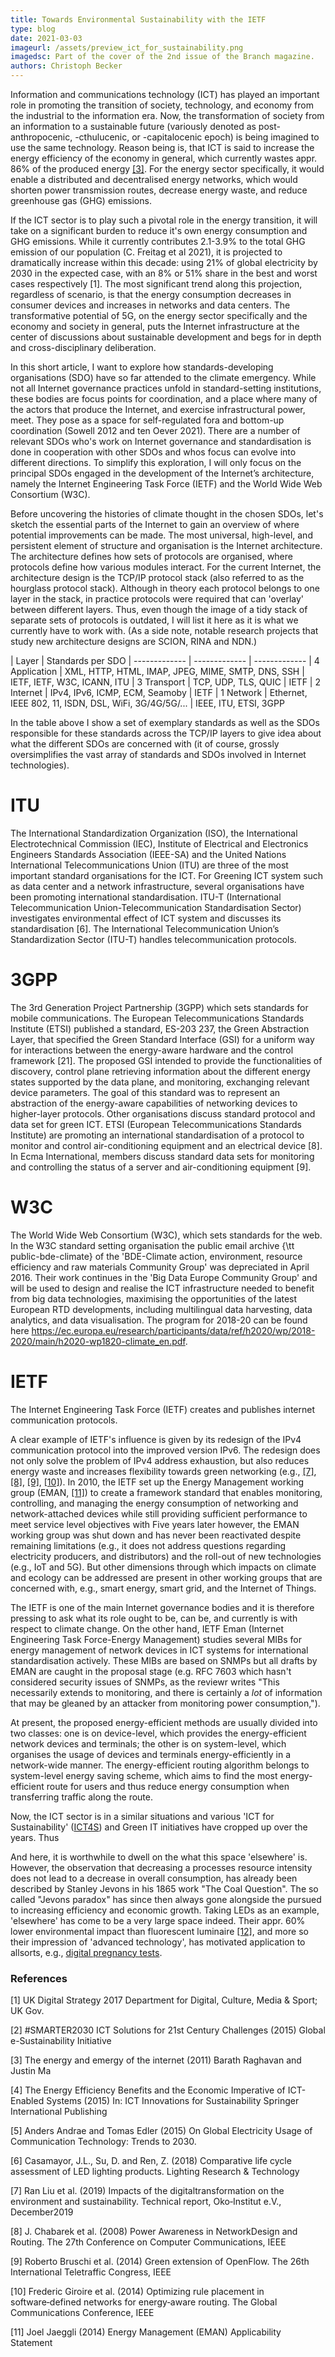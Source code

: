 ```yaml
---
title: Towards Environmental Sustainability with the IETF
type: blog
date: 2021-03-03
imageurl: /assets/preview_ict_for_sustainability.png
imagedsc: Part of the cover of the 2nd issue of the Branch magazine.
authors: Christoph Becker
---
```


<!-- Setting the stage for ICT -->
Information and communications technology (ICT) has played an important role in promoting the transition of society, technology, and economy from the industrial to the information era. Now, the transformation of society from an information to a sustainable future (variously denoted as post-anthropocenic, -cthulucenic, or -capitalocenic epoch) is being imagined to use the same technology. Reason being is, that ICT is said to increase the energy efficiency of the economy in general, which currently wastes appr. 86% of the produced energy [[3]](#3). For the energy sector specifically, it would enable a distributed and decentralised energy networks, which would shorten power transmission routes, decrease energy waste, and reduce greenhouse gas (GHG) emissions.

<!-- Need to improve ICT -->
If the ICT sector is to play such a pivotal role in the energy transition, it will take on a significant burden to reduce it's own energy consumption and GHG emissions.
While it currently contributes 2.1-3.9% to the total GHG emission of our population (C. Freitag et al 2021), it is projected to dramatically increase within this decade: using 21% of global electricity by 2030 in the expected case, with an 8% or 51% share in the best and worst cases respectively [1]. The most significant trend along this projection, regardless of scenario, is that the energy consumption decreases in consumer devices and increases in networks and data centers. The transformative potential of 5G, on the energy sector specifically and the economy and society in general, puts the Internet infrastructure at the center of discussions about sustainable development and begs for in depth and cross-disciplinary deliberation.

<!-- Introducing SDOs -->
In this short article, I want to explore how standards-developing organisations (SDO) have so far attended to the climate emergency. While not all Internet governance practices unfold in standard-setting institutions, these bodies are focus points for coordination, and a place where many of the actors that produce the Internet, and exercise infrastructural power, meet. They pose as a space for self-regulated fora and bottom-up coordination (Sowell 2012 and ten Oever 2021). There are a number of relevant SDOs who's work on Internet governance and standardisation is done in cooperation with other SDOs and whos focus can evolve into different directions. To simplify this exploration, I will only focus on the principal SDOs engaged in the development of the Internet’s architecture, namely the Internet Engineering Task Force (IETF) and the World Wide Web Consortium (W3C).

<!-- TCP/IP protocol stack -->
Before uncovering the histories of climate thought in the chosen SDOs, let's sketch the essential parts of the Internet to gain an overview of where potential improvements can be made. The most universal, high-level, and persistent element of structure and organisation is the Internet architecture. The architecture defines how sets of protocols are organised, where protocols define how various modules interact. For the current Internet, the architecture design is the TCP/IP protocol stack (also referred to as the hourglass protocol stack). Although in theory each protocol belongs to one layer in the stack, in practice protocols were required that can 'overlay' between different layers. Thus, even though the image of a tidy stack of separate sets of protocols is outdated, I will list it here as it is what we currently have to work with. (As a side note, notable research projects that study new architecture designs are SCION, RINA and NDN.)

| Layer         | Standards per SDO
| ------------- | -------------                                           | -------------
| 4 Application | XML, HTTP, HTML, IMAP, JPEG, MIME, SMTP, DNS, SSH       | IETF, IETF, W3C, ICANN, ITU
| 3 Transport   | TCP, UDP, TLS, QUIC                                     | IETF
| 2 Internet    | IPv4, IPv6, ICMP, ECM, Seamoby                          | IETF
| 1 Network     | Ethernet, IEEE 802, 11, ISDN, DSL, WiFi, 3G/4G/5G/...   | IEEE, ITU, ETSI, 3GPP

In the table above I show a set of exemplary standards as well as the SDOs responsible for these standards across the TCP/IP layers to give idea about what the different SDOs are concerned with (it of course, grossly oversimplifies the vast array of standards and SDOs involved in Internet technologies).


# ITU
The International Standardization Organization (ISO), the International Electrotechnical Commission (IEC), Institute of Electrical and Electronics Engineers Standards Association (IEEE-SA) and the United Nations International Telecommunications Union (ITU) are three of the most important standard organisations for the ICT.
For Greening ICT system such as data center and a network infrastructure, several organisations have been promoting international standardisation. ITU-T (International Telecommunication Union-Telecommunication Standardisation Sector) investigates environmental effect of ICT system and discusses its standardisation [6].
The International Telecommunication Union’s Standardization Sector (ITU-T) handles telecommunication protocols.

# 3GPP
The 3rd Generation Project Partnership (3GPP) which sets standards for mobile communications.
The European Telecommunications Standards Institute (ETSI) published a standard, ES-203 237, the Green Abstraction Layer, that specified the Green Standard Interface (GSI) for a uniform way for interactions between the energy-aware hardware and the control framework [21]. The proposed GSI intended to provide the functionalities of discovery, control plane retrieving information about the different energy states supported by the data plane, and monitoring, exchanging relevant device parameters. The goal of this standard was to represent an abstraction of the energy-aware capabilities of networking devices to higher-layer protocols.
Other organisations discuss standard protocol and data set for green ICT. ETSI (European Telecommunications Standards Institute) are promoting an international standardisation of a protocol to monitor and control air-conditioning equipment and an electrical device [8]. In Ecma International, members discuss standard data sets for monitoring and controlling the status of a server and air-conditioning equipment [9].

# W3C
The World Wide Web Consortium (W3C), which sets standards for the web.
In the W3C standard setting organisation the public email archive {\tt public-bde-climate} of the 'BDE-Climate action, environment, resource efficiency and raw materials Community Group' was depreciated in April 2016. Their work continues in the 'Big Data Europe Community Group' and will be used to design and realise the ICT infrastructure needed to benefit from big data technologies, maximising the opportunities of the latest European RTD developments, including multilingual data harvesting, data analytics, and data visualisation. The program for 2018-20 can be found here https://ec.europa.eu/research/participants/data/ref/h2020/wp/2018-2020/main/h2020-wp1820-climate_en.pdf.

# IETF
The Internet Engineering Task Force (IETF) creates and publishes internet communication protocols.

A clear example of IETF's influence is given by its redesign of the IPv4 communication protocol into the improved version IPv6. The redesign does not only solve the problem of IPv4 address exhaustion, but also reduces energy waste and increases flexibility towards green networking (e.g., [[7]](#7), [[8]](#8), [[9]](#9), [[10]](#10)). In 2010, the IETF set up the Energy Management working group (EMAN, [[11]](#11)) to create a framework standard that enables monitoring, controlling, and managing the energy consumption of networking and network-attached devices while still providing sufficient performance to meet service level objectives with Five years later however, the EMAN working group was shut down and has never been reactivated despite remaining limitations (e.g., it does not address questions regarding electricity producers, and distributors) and the roll-out of new technologies (e.g., IoT and 5G). But other dimensions through which impacts on climate and ecology can be addressed are present in other working groups that are concerned with, e.g., smart energy, smart grid, and the Internet of Things.

The IETF is one of the main Internet governance bodies and it is therefore pressing to ask what its role ought to be, can be, and currently is with respect to climate change.
On the other hand, IETF Eman (Internet Engineering Task Force-Energy Management) studies several MIBs for energy management of network devices in ICT systems for international standardisation actively. These MIBs are based on SNMPs but all drafts by EMAN are caught in the proposal stage (e.g. RFC 7603 which hasn't considered security issues of SNMPs, as the reviewr writes "This necessarily extends to monitoring, and there is certainly a *lot* of information that may be gleaned by an attacker from monitoring power consumption,").


At present, the proposed energy-efficient methods are usually divided into two classes: one is on device-level, which provides the energy-efficient network devices and terminals; the other is on system-level, which organises the usage of devices and terminals energy-efficiently in a network-wide manner. The energy-efficient routing algorithm belongs to system-level energy saving scheme, which aims to find the most energy-efficient route for users and thus reduce energy consumption when transferring traffic along the route.




Now, the ICT sector is in a similar situations and various 'ICT for Sustainability' ([ICT4S](https://conf.researchr.org/series/ict4s)) and Green IT initiatives have cropped up over the years. Thus

And here, it is worthwhile to dwell on the what this space 'elsewhere' is. However, the observation that decreasing a processes resource intensity does not lead to a decrease in overall consumption, has already been described by Stanley Jevons in his 1865 work "The Coal Question". The so called "Jevons paradox" has since then always gone alongside the pursued to increasing efficiency and economic growth. Taking LEDs as an example, 'elsewhere' has come to be a very large space indeed. Their appr. 60% lower environmental impact than fluorescent luminaire [[12]](#12), and more so their impression of 'advanced technology', has motivated application to allsorts, e.g., [digital pregnancy tests](https://twitter.com/Foone/status/1301707401024827392).

### References
<a id="1">[1]</a>
UK Digital Strategy 2017
Department for Digital, Culture, Media & Sport; UK Gov.

<a id="2">[2]</a>
#SMARTER2030 ICT Solutions for 21st Century Challenges (2015)
Global e-Sustainability Initiative

<a id="3">[3]</a>
The energy and emergy of the internet (2011)
Barath Raghavan and Justin Ma

<a id="4">[4]</a>
The Energy Efficiency Benefits and the Economic Imperative of ICT-Enabled Systems (2015)
In: ICT Innovations for Sustainability
Springer International Publishing

<a id="5">[5]</a>
Anders Andrae and Tomas Edler (2015)
On Global Electricity Usage of Communication Technology: Trends to 2030.

<a id="6">[6]</a>
Casamayor, J.L., Su, D. and Ren, Z. (2018)
Comparative life cycle assessment of LED lighting products.
Lighting Research & Technology

<a id="7">[7]</a>
Ran Liu et al. (2019)
Impacts of the digitaltransformation on the environment and sustainability.
Technical report, Oko‑Institut e.V., December2019

<a id="8">[8]</a>
J. Chabarek et al. (2008)
Power Awareness in NetworkDesign and Routing.
The 27th Conference on Computer Communications, IEEE

<a id="9">[9]</a>
Roberto Bruschi et al. (2014)
Green extension of OpenFlow.
The 26th International Teletraffic Congress, IEEE

<a id="10">[10]</a>
Frederic Giroire et al. (2014)
Optimizing rule placement in software‑defined networks for energy‑aware routing.
The Global Communications Conference, IEEE

<a id="11">[11]</a>
Joel Jaeggli (2014)
Energy Management (EMAN) Applicability Statement
